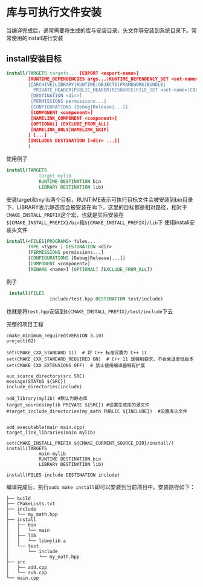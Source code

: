 # 库与可执行文件安装
当编译完成后，通常需要将生成的库与安装目录、头文件等安装到系统目录下。常常使用的install进行安装
## install安装目标
```cmake
install(TARGETS targets... [EXPORT <export-name>]
        [RUNTIME_DEPENDENCIES args...|RUNTIME_DEPENDENCY_SET <set-name>]
        [[ARCHIVE|LIBRARY|RUNTIME|OBJECTS|FRAMEWORK|BUNDLE|
          PRIVATE_HEADER|PUBLIC_HEADER|RESOURCE|FILE_SET <set-name>|CXX_MODULES_BMI]
         [DESTINATION <dir>]
         [PERMISSIONS permissions...]
         [CONFIGURATIONS [Debug|Release|...]]
         [COMPONENT <component>]
         [NAMELINK_COMPONENT <component>]
         [OPTIONAL] [EXCLUDE_FROM_ALL]
         [NAMELINK_ONLY|NAMELINK_SKIP]
        ] [...]
        [INCLUDES DESTINATION [<dir> ...]]
        )
```
使用例子
```cmake
install(TARGETS 
            target mylib
            RUNTIME DESTINATION bin
            LIBRARY DESTINATION lib)
```
安装target和mylib两个目标，RUNTIME表示可执行目标文件会被安装到bin目录下，LIBRARY表示静态库会被安装在lib下。这里的目标都是相对路径，相对于`CMAKE_INSTALL_PREFIX`这个宏，也就是实际安装在`${CMAKE_INSTALL_PREFIX}/bin`和`${CMAKE_INSTALL_PREFIX}/lib`下
使用install安装头文件
```cmake
install(<FILES|PROGRAMS> files...
        TYPE <type> | DESTINATION <dir>
        [PERMISSIONS permissions...]
        [CONFIGURATIONS [Debug|Release|...]]
        [COMPONENT <component>]
        [RENAME <name>] [OPTIONAL] [EXCLUDE_FROM_ALL])
```
例子
```cmake
 install(FILES 
                include/test.hpp DESTINATION test/include)
```

也就是将`test.hpp`安装到`${CMAKE_INSTALL_PREFIX}/test/include`下去

完整的项目工程
```
cmake_minimum_required(VERSION 3.10)
project(02)

set(CMAKE_CXX_STANDARD 11)  # 将 C++ 标准设置为 C++ 11
set(CMAKE_CXX_STANDARD_REQUIRED ON)  # C++ 11 是强制要求，不会衰退至低版本
set(CMAKE_CXX_EXTENSIONS OFF)  # 禁止使用编译器特有扩展

aux_source_directory(src SRC)
message(STATUS ${SRC})
include_directories(include)

add_library(mylib) #默认为静态库
target_sources(mylib PRIVATE ${SRC}) #设置生成库的源文件
#target_include_directories(my_math PUBLIC ${INCLUDE})  #设置库头文件


add_executable(main main.cpp)
target_link_libraries(main mylib)

set(CMAKE_INSTALL_PREFIX ${CMAKE_CURRENT_SOURCE_DIR}/install/)
install(TARGETS 
            main mylib
            RUNTIME DESTINATION bin
            LIBRARY DESTINATION lib)

install(FILES include DESTINATION include)
```
编译完成后，执行`sudo make install`即可以安装到当前项目中。安装路径如下：
```shell
├── build
├── CMakeLists.txt
├── include
│   └── my_math.hpp
├── install
│   ├── bin
│   │   └── main
│   ├── lib
│   │   └── libmylib.a
│   └── test
│       └── include
│           └── my_math.hpp
├── src
│   ├── add.cpp
│   └── sub.cpp
└── main.cpp
```
